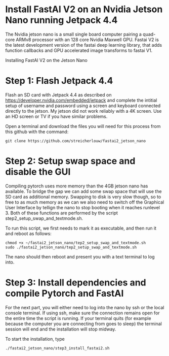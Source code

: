 # Install FastAI V2 on an Nvidia Jetson Nano running Jetpack 4.4

The Nvidia jetson nano is a small single board computer pairing a quad-core ARMv8 processor with an 128 core Nvidia Maxwell GPU. Fastai V2 is the latest development version of the fastai deep learning library, that adds function callbacks and GPU accelerated image transforms to fastai V1.

Installing FastAI V2 on the Jetson Nano

# Step 1: Flash Jetpack 4.4
Flash an SD card with Jetpack 4.4 as described on https://developer.nvidia.com/embedded/jetpack and complete the intitial setup of username and password using a screen and keyboard connected directly to the jetson. My jetson did not work reliably with a 4K screen. Use an HD screen or TV if you have similar problems.

Open a terminal and download the files you will need for this process from this github with the command:
```
git clone https://github.com/streicherlouw/fastai2_jetson_nano
```
# Step 2: Setup swap space and disable the GUI
Compiling pytorch uses more memory than the 4GB jetson nano has available. To bridge the gap we can add some swap space that will use the SD card as additional memory. Swapping to disk is very slow though, so to free to as much memory as we can we also need to switch off the Graphical User Interface by tellign the nano to stop booting when it reaches runlevel 3. Both of these functions are performed by the script step2_setup_swap_and_textmode.sh. 

To run this script, we first needs to mark it as executable, and then run it and reboot as follows:
```
chmod +x ~/fastai2_jetson_nano/tep2_setup_swap_and_textmode.sh
sudo ./fastai2_jetson_nano/tep2_setup_swap_and_textmode.sh
```
The nano should then reboot and present you with a text terminal to log into.

# Step 3: Install dependencies and compile Pytorch and FastAI
For the next part, you will either need to log into the nano by ssh or the local console terminal. If using ssh, make sure the connection remains open for the entire time the script is running. If your terminal quits (for example because the computer you are connecting from goes to sleep) the terminal session will end and the installation will stop midway.

To start the installation, type 
```
./fastai2_jetson_nano/step3_install_fastai2.sh
```
